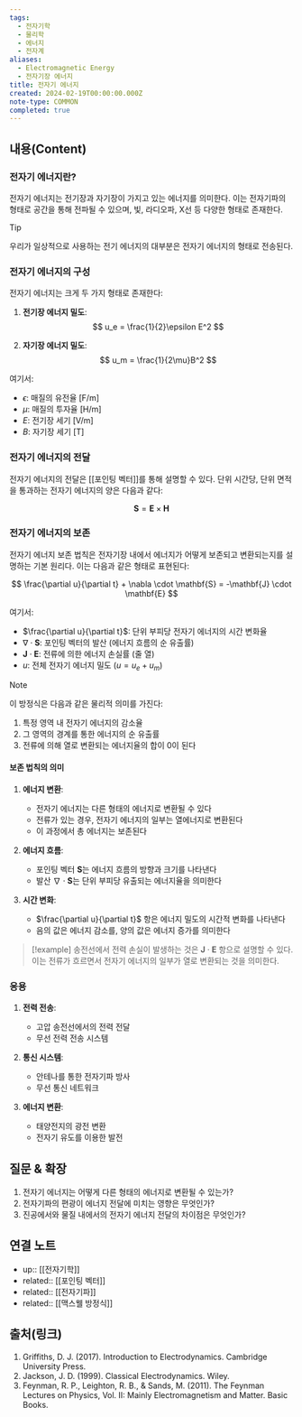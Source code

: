 ```yaml
---
tags:
  - 전자기학
  - 물리학
  - 에너지
  - 전자계
aliases:
  - Electromagnetic Energy
  - 전자기장 에너지
title: 전자기 에너지
created: 2024-02-19T00:00:00.000Z
note-type: COMMON
completed: true
---
```


## 내용(Content)

### 전자기 에너지란?

전자기 에너지는 전기장과 자기장이 가지고 있는 에너지를 의미한다. 이는 전자기파의 형태로 공간을 통해 전파될 수 있으며, 빛, 라디오파, X선 등 다양한 형태로 존재한다.

>[!tip]
>우리가 일상적으로 사용하는 전기 에너지의 대부분은 전자기 에너지의 형태로 전송된다.

### 전자기 에너지의 구성

전자기 에너지는 크게 두 가지 형태로 존재한다:

1. **전기장 에너지 밀도**:
$$
u_e = \frac{1}{2}\epsilon E^2
$$

2. **자기장 에너지 밀도**:
$$
u_m = \frac{1}{2\mu}B^2
$$

여기서:
- $\epsilon$: 매질의 유전율 [F/m]
- $\mu$: 매질의 투자율 [H/m]
- $E$: 전기장 세기 [V/m]
- $B$: 자기장 세기 [T]

### 전자기 에너지의 전달

전자기 에너지의 전달은 [[포인팅 벡터]]를 통해 설명할 수 있다. 단위 시간당, 단위 면적을 통과하는 전자기 에너지의 양은 다음과 같다:

$$
\mathbf{S} = \mathbf{E} \times \mathbf{H}
$$

### 전자기 에너지의 보존

전자기 에너지 보존 법칙은 전자기장 내에서 에너지가 어떻게 보존되고 변환되는지를 설명하는 기본 원리다. 이는 다음과 같은 형태로 표현된다:

$$
\frac{\partial u}{\partial t} + \nabla \cdot \mathbf{S} = -\mathbf{J} \cdot \mathbf{E}
$$

여기서:
- $\frac{\partial u}{\partial t}$: 단위 부피당 전자기 에너지의 시간 변화율
- $\nabla \cdot \mathbf{S}$: 포인팅 벡터의 발산 (에너지 흐름의 순 유출률)
- $\mathbf{J} \cdot \mathbf{E}$: 전류에 의한 에너지 손실률 (줄 열)
- $u$: 전체 전자기 에너지 밀도 ($u = u_e + u_m$)


>[!note]
>이 방정식은 다음과 같은 물리적 의미를 가진다:
>1. 특정 영역 내 전자기 에너지의 감소율
>2. 그 영역의 경계를 통한 에너지의 순 유출률
>3. 전류에 의해 열로 변환되는 에너지율의 합이 0이 된다

#### 보존 법칙의 의미

1. **에너지 변환**:
   - 전자기 에너지는 다른 형태의 에너지로 변환될 수 있다
   - 전류가 있는 경우, 전자기 에너지의 일부는 열에너지로 변환된다
   - 이 과정에서 총 에너지는 보존된다

2. **에너지 흐름**:
   - 포인팅 벡터 $\mathbf{S}$는 에너지 흐름의 방향과 크기를 나타낸다
   - 발산 $\nabla \cdot \mathbf{S}$는 단위 부피당 유출되는 에너지율을 의미한다

3. **시간 변화**:
   - $\frac{\partial u}{\partial t}$ 항은 에너지 밀도의 시간적 변화를 나타낸다
   - 음의 값은 에너지 감소를, 양의 값은 에너지 증가를 의미한다

>[!example]
>송전선에서 전력 손실이 발생하는 것은 $\mathbf{J} \cdot \mathbf{E}$ 항으로 설명할 수 있다. 이는 전류가 흐르면서 전자기 에너지의 일부가 열로 변환되는 것을 의미한다.


### 응용

1. **전력 전송**:
   - 고압 송전선에서의 전력 전달
   - 무선 전력 전송 시스템

2. **통신 시스템**:
   - 안테나를 통한 전자기파 방사
   - 무선 통신 네트워크

3. **에너지 변환**:
   - 태양전지의 광전 변환
   - 전자기 유도를 이용한 발전

## 질문 & 확장

1. 전자기 에너지는 어떻게 다른 형태의 에너지로 변환될 수 있는가?
2. 전자기파의 편광이 에너지 전달에 미치는 영향은 무엇인가?
3. 진공에서와 물질 내에서의 전자기 에너지 전달의 차이점은 무엇인가?

## 연결 노트

- up:: [[전자기학]]
- related:: [[포인팅 벡터]]
- related:: [[전자기파]]
- related:: [[맥스웰 방정식]]

## 출처(링크)

1. Griffiths, D. J. (2017). Introduction to Electrodynamics. Cambridge University Press.
2. Jackson, J. D. (1999). Classical Electrodynamics. Wiley.
3. Feynman, R. P., Leighton, R. B., & Sands, M. (2011). The Feynman Lectures on Physics, Vol. II: Mainly Electromagnetism and Matter. Basic Books.






